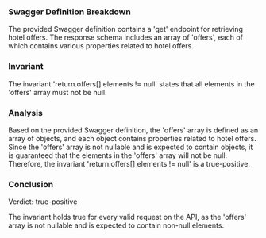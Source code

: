 ### Swagger Definition Breakdown

The provided Swagger definition contains a 'get' endpoint for retrieving hotel offers. The response schema includes an array of 'offers', each of which contains various properties related to hotel offers.

### Invariant

The invariant 'return.offers[] elements != null' states that all elements in the 'offers' array must not be null.

### Analysis

Based on the provided Swagger definition, the 'offers' array is defined as an array of objects, and each object contains properties related to hotel offers. Since the 'offers' array is not nullable and is expected to contain objects, it is guaranteed that the elements in the 'offers' array will not be null. Therefore, the invariant 'return.offers[] elements != null' is a true-positive.

### Conclusion

Verdict: true-positive

The invariant holds true for every valid request on the API, as the 'offers' array is not nullable and is expected to contain non-null elements.

